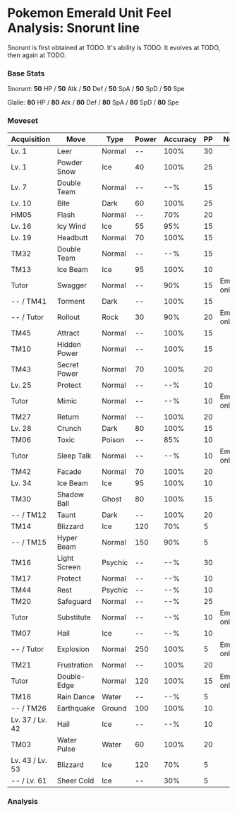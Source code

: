 # Pokemon Emerald Unit Feel Analysis: Snorunt line

Snorunt is first obtained at TODO. It's ability is TODO. It evolves at TODO, then again at TODO.

### Base Stats

Snorunt: **50** HP / **50** Atk / **50** Def / **50** SpA / **50** SpD / **50** Spe

Glalie: **80** HP / **80** Atk / **80** Def / **80** SpA / **80** SpD / **80** Spe

### Moveset

|Acquisition    |Move        |Type   |Power|Accuracy|PP |Notes                    |
|---            |---         |---    |---  |---     |---|---                      |
|Lv. 1          |Leer        |Normal |--   |100%    |30 |                         |
|Lv. 1          |Powder Snow |Ice    |40   |100%    |25 |                         |
|Lv. 7          |Double Team |Normal |--   |--%     |15 |                         |
|Lv. 10         |Bite        |Dark   |60   |100%    |25 |                         |
|HM05           |Flash       |Normal |--   |70%     |20 |                         |
|Lv. 16         |Icy Wind    |Ice    |55   |95%     |15 |                         |
|Lv. 19         |Headbutt    |Normal |70   |100%    |15 |                         |
|TM32           |Double Team |Normal |--   |--%     |15 |                         |
|TM13           |Ice Beam    |Ice    |95   |100%    |10 |                         |
|Tutor          |Swagger     |Normal |--   |90%     |15 |Emerald only             |
|-- / TM41      |Torment     |Dark   |--   |100%    |15 |                         |
|-- / Tutor     |Rollout     |Rock   |30   |90%     |20 |Emerald only             |
|TM45           |Attract     |Normal |--   |100%    |15 |                         |
|TM10           |Hidden Power|Normal |--   |100%    |15 |                         |
|TM43           |Secret Power|Normal |70   |100%    |20 |                         |
|Lv. 25         |Protect     |Normal |--   |--%     |10 |                         |
|Tutor          |Mimic       |Normal |--   |--%     |10 |Emerald only             |
|TM27           |Return      |Normal |--   |100%    |20 |                         |
|Lv. 28         |Crunch      |Dark   |80   |100%    |15 |                         |
|TM06           |Toxic       |Poison |--   |85%     |10 |                         |
|Tutor          |Sleep Talk  |Normal |--   |--%     |10 |Emerald only             |
|TM42           |Facade      |Normal |70   |100%    |20 |                         |
|Lv. 34         |Ice Beam    |Ice    |95   |100%    |10 |                         |
|TM30           |Shadow Ball |Ghost  |80   |100%    |15 |                         |
|-- / TM12      |Taunt       |Dark   |--   |100%    |20 |                         |
|TM14           |Blizzard    |Ice    |120  |70%     |5  |                         |
|-- / TM15      |Hyper Beam  |Normal |150  |90%     |5  |                         |
|TM16           |Light Screen|Psychic|--   |--%     |30 |                         |
|TM17           |Protect     |Normal |--   |--%     |10 |                         |
|TM44           |Rest        |Psychic|--   |--%     |10 |                         |
|TM20           |Safeguard   |Normal |--   |--%     |25 |                         |
|Tutor          |Substitute  |Normal |--   |--%     |10 |Emerald only             |
|TM07           |Hail        |Ice    |--   |--%     |10 |                         |
|-- / Tutor     |Explosion   |Normal |250  |100%    |5  |Emerald only             |
|TM21           |Frustration |Normal |--   |100%    |20 |                         |
|Tutor          |Double-Edge |Normal |120  |100%    |15 |Emerald only             |
|TM18           |Rain Dance  |Water  |--   |--%     |5  |                         |
|-- / TM26      |Earthquake  |Ground |100  |100%    |10 |                         |
|Lv. 37 / Lv. 42|Hail        |Ice    |--   |--%     |10 |                         |
|TM03           |Water Pulse |Water  |60   |100%    |20 |                         |
|Lv. 43 / Lv. 53|Blizzard    |Ice    |120  |70%     |5  |                         |
|-- / Lv. 61    |Sheer Cold  |Ice    |--   |30%     |5  |                         |

### Analysis